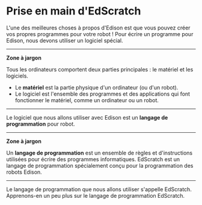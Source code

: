# Prise en main d'EdScratch <!-- omit in toc -->

L'une des meilleures choses à propos d'Edison est que vous pouvez créer vos propres programmes pour votre robot ! Pour écrire un programme pour Edison, nous devons utiliser un logiciel spécial.

---
**Zone à jargon**

Tous les ordinateurs comportent deux parties principales : le matériel et les logiciels.

- Le **matériel** est la partie physique d'un ordinateur (ou d'un robot).
- Le logiciel est l'ensemble des programmes et des applications qui font fonctionner le matériel, comme un ordinateur ou un robot.

---

Le logiciel que nous allons utiliser avec Edison est un **langage de programmation** pour robot.

---
**Zone à jargon**

Un __langage de programmation__ est un ensemble de règles et d'instructions utilisées pour écrire des programmes informatiques. EdScratch est un langage de programmation spécialement conçu pour la programmation des robots Edison.

---

Le langage de programmation que nous allons utiliser s'appelle EdScratch. Apprenons-en un peu plus sur le langage de programmation EdScratch.

